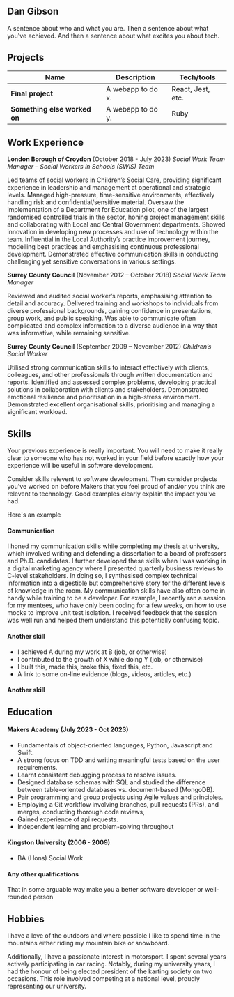 ## Dan Gibson

A sentence about who and what you are. Then a sentence about what you've achieved. And then a sentence about what excites you about tech.

## Projects

| Name                         | Description       | Tech/tools        |
| ---------------------------- | ----------------- | ----------------- |
| **Final project**            | A webapp to do x. | React, Jest, etc. |
| **Something else worked on** | A webapp to do y. | Ruby              |

## Work Experience

**London Borough of Croydon** 
(October 2018 - July 2023)
_Social Work Team Manager – Social Workers in Schools (SWiS) Team_ 

Led teams of social workers in Children’s Social Care, providing significant experience in leadership and management at operational and strategic levels.
Managed high-pressure, time-sensitive environments, effectively handling risk and confidential/sensitive material.
Oversaw the implementation of a Department for Education pilot, one of the largest randomised controlled trials in the sector, honing project management skills and collaborating with Local and Central Government departments. 
Showed innovation in developing new processes and use of technology within the team. 
Influential in the Local Authority’s practice improvement journey, modelling best practices and emphasising continuous professional development.
Demonstrated effective communication skills in conducting challenging yet sensitive conversations in various settings.

**Surrey County Council** 
(November 2012 – October 2018)
_Social Work Team Manager_

Reviewed and audited social worker’s reports, emphasising attention to detail and accuracy.
Delivered training and workshops to individuals from diverse professional backgrounds, gaining confidence in presentations, group work, and public speaking.
Was able to communicate often complicated and complex information to a diverse audience in a way that was informative, while remaining sensitive. 

**Surrey County Council** 
(September 2009 – November 2012)
_Children’s Social Worker_

Utilised strong communication skills to interact effectively with clients, colleagues, and other professionals through written documentation and reports.
Identified and assessed complex problems, developing practical solutions in collaboration with clients and stakeholders.
Demonstrated emotional resilience and prioritisation in a high-stress environment.
Demonstrated excellent organisational skills, prioritising and managing a significant workload. 


## Skills

Your previous experience is really important. You will need to make it really clear to someone who has not worked in your field before exactly how your experience will be useful in software development.

Consider skills relevent to software development. Then consider projects you've worked on before Makers that you feel proud of and/or you think are relevent to technology. Good examples clearly explain the impact you've had. 


Here's an example

#### Communication
I honed my communication skills while completing my thesis at university, which involved writing and defending a dissertation to a board of professors and Ph.D. candidates. I further developed these skills when I was working in a digital marketing agency where I presented quarterly business reviews to C-level stakeholders. In doing so, I synthesised complex technical information into a digestible but comprehensive story for the different levels of knowledge in the room. My communication skills have also often come in handy while training to be a developer. For example, I recently ran a session for my mentees, who have only been coding for a few weeks, on how to use mocks to improve unit test isolation. I received feedback that the session was well run and helped them understand this potentially confusing topic.

#### Another skill

- I achieved A during my work at B (job, or otherwise)
- I contributed to the growth of X while doing Y (job, or otherwise)
- I built this, made this, broke this, fixed this, etc.
- A link to some on-line evidence (blogs, videos, articles, etc.)

#### Another skill


## Education

#### Makers Academy (July 2023 - Oct 2023)

- Fundamentals of object-oriented languages, Python, Javascript and Swift.
- A strong focus on TDD and writing meaningful tests based on the user requirements.
- Learnt consistent debugging process to resolve issues.
- Designed database schemas with SQL and studied the difference between table-oriented databases vs. document-based (MongoDB).
- Pair programming and group projects using Agile values and principles.
- Employing a Git workflow involving branches, pull requests (PRs), and merges, conducting thorough code reviews,
- Gained experience of api requests.
- Independent learning and problem-solving throughout

#### Kingston University (2006 - 2009)

- BA (Hons) Social Work

#### Any other qualifications

That in some arguable way make you a better software developer or well-rounded person

## Hobbies

I have a love of the outdoors and where possible I like to spend time in the mountains either riding my mountain bike or snowboard. 

Additionally, I have a passionate interest in motorsport. I spent several years actively participating in car racing. Notably, during my university years, I had the honour of being elected president of the karting society on two occasions. This role involved competing at a national level, proudly representing our university.
